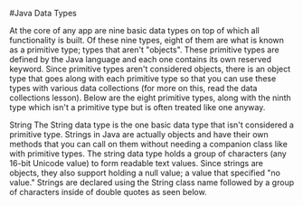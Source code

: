 #Java Data Types

At the core of any app are nine basic data types on top of which all functionality is built. Of these nine types, eight of them are what is known as a primitive type; types that aren't "objects". These primitive types are defined by the Java language and each one contains its own reserved keyword. Since primitive types aren't considered objects, there is an object type that goes along with each primitive type so that you can use these types with various data collections (for more on this, read the data collections lesson). Below are the eight primitive types, along with the ninth type which isn't a primitive type but is often treated like one anyway.

String
The String data type is the one basic data type that isn't considered a primitive type. Strings in Java are actually objects and have their own methods that you can call on them without needing a companion class like with primitive types. The string data type holds a group of characters (any 16-bit Unicode value) to form readable text values. Since strings are objects, they also support holding a null value; a value that specified "no value." Strings are declared using the String class name followed by a group of characters inside of double quotes as seen below.